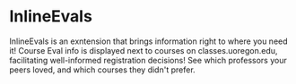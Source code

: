 # InlineEvals
InlineEvals is an exntension that brings information right to where you need it! Course Eval info is displayed next to courses on classes.uoregon.edu, facilitating well-informed registration decisions! See which professors your peers loved, and which courses they didn't prefer.

